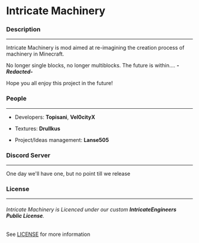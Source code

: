 # Intricate Machinery

### Description
***
Intricate Machinery is mod aimed at re-imagining the creation process of machinery in Minecraft.

No longer single blocks, no longer multiblocks.
The future is within....
***-Redacted-***

Hope you all enjoy this project in the future!

### People
***
* Developers: **Topisani**, **Vel0cityX**

* Textures: **Drullkus**

* Project/Ideas management: **Lanse505**


### Discord Server
***
One day we'll have one, but no point till we release

### License
***
###### Intricate Machinery is Licenced under our custom **IntricateEngineers Public License**.
See [LICENSE](https://github.com/IntricateEngineers/IntricateMachinery/blob/master/LICENSE) for more information
